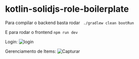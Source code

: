 # kotlin-solidjs-role-boilerplate

Para compilar o backend basta rodar ` ./gradlew clean bootRun`

E para rodar o frontend `npm run dev`

Login:
![login](https://github.com/user-attachments/assets/28bc84f1-36f7-4137-8158-3083616d5ac9)

Gerenciamento de Items:
![Capturar](https://github.com/user-attachments/assets/3a46ec0b-c577-4e08-873f-e86400500888)
